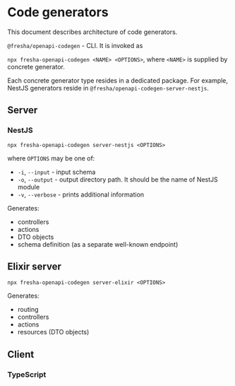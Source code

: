 # Code generators

This document describes architecture of code generators.

`@fresha/openapi-codegen` - CLI. It is invoked as

`npx fresha-openapi-codegen <NAME> <OPTIONS>`, where `<NAME>` is supplied by concrete generator.

Each concrete generator type resides in a dedicated package.
For example, NestJS generators reside in `@fresha/openapi-codegen-server-nestjs`.

## Server

### NestJS

`npx fresha-openapi-codegen server-nestjs <OPTIONS>`

where `OPTIONS` may be one of:

- `-i`, `--input` - input schema
- `-o`, `--output` - output directory path. It should be the name of NestJS module
- `-v`, `--verbose` - prints additional information

Generates:

- controllers
- actions
- DTO objects
- schema definition (as a separate well-known endpoint)

## Elixir server

`npx fresha-openapi-codegen server-elixir <OPTIONS>`

Generates:

- routing
- controllers
- actions
- resources (DTO objects)

## Client

### TypeScript
